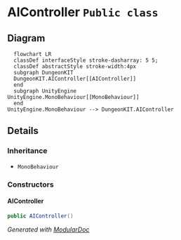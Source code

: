 # AIController `Public class`

## Diagram
```mermaid
  flowchart LR
  classDef interfaceStyle stroke-dasharray: 5 5;
  classDef abstractStyle stroke-width:4px
  subgraph DungeonKIT
  DungeonKIT.AIController[[AIController]]
  end
  subgraph UnityEngine
UnityEngine.MonoBehaviour[[MonoBehaviour]]
  end
UnityEngine.MonoBehaviour --> DungeonKIT.AIController
```

## Details
### Inheritance
 - `MonoBehaviour`

### Constructors
#### AIController
```csharp
public AIController()
```

*Generated with* [*ModularDoc*](https://github.com/hailstorm75/ModularDoc)
